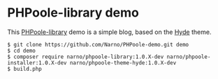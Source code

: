 # PHPoole-library demo

This [PHPoole-library](https://github.com/Narno/PHPoole-library) demo is a simple blog, based on the [Hyde](https://github.com/Narno/PHPoole-theme-hyde) theme.

```
$ git clone https://github.com/Narno/PHPoole-demo.git demo
$ cd demo
$ composer require narno/phpoole-library:1.0.X-dev narno/phpoole-installer:1.0.X-dev narno/phpoole-theme-hyde:1.0.X-dev
$ build.php
```
